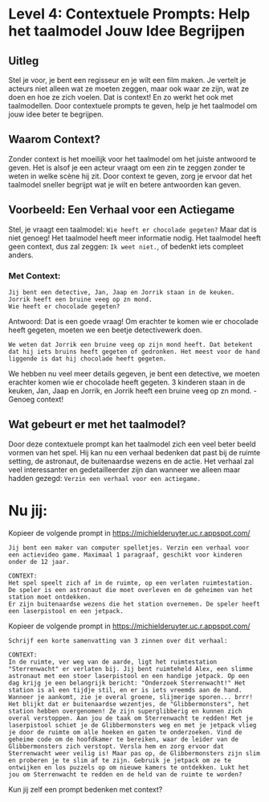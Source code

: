 # Level 4: Contextuele Prompts: Help het taalmodel Jouw Idee Begrijpen

## Uitleg
Stel je voor, je bent een regisseur en je wilt een film maken. Je vertelt je acteurs niet alleen wat ze moeten zeggen, maar ook waar ze zijn, wat ze doen en hoe ze zich voelen. Dat is context! En zo werkt het ook met taalmodellen. Door contextuele prompts te geven, help je het taalmodel om jouw idee beter te begrijpen.

## Waarom Context?

Zonder context is het moeilijk voor het taalmodel om het juiste antwoord te geven. Het is alsof je een acteur vraagt om een zin te zeggen zonder te weten in welke scène hij zit. Door context te geven, zorg je ervoor dat het taalmodel sneller begrijpt wat je wilt en betere antwoorden kan geven.

## Voorbeeld: Een Verhaal voor een Actiegame

Stel, je vraagt een taalmodel: `Wie heeft er chocolade gegeten?` Maar dat is niet genoeg! Het taalmodel heeft meer informatie nodig.
Het taalmodel heeft geen context, dus zal zeggen: `Ik weet niet.`, of bedenkt iets compleet anders.

### Met Context:

```
Jij bent een detective, Jan, Jaap en Jorrik staan in de keuken.
Jorrik heeft een bruine veeg op zn mond.
Wie heeft er chocolade gegeten? 
```
Antwoord:
    Dat is een goede vraag! Om erachter te komen wie er chocolade heeft gegeten, moeten we een beetje detectivewerk doen.

    We weten dat Jorrik een bruine veeg op zijn mond heeft. Dat betekent dat hij iets bruins heeft gegeten of gedronken. Het meest voor de hand liggende is dat hij chocolade heeft gegeten.

We hebben nu veel meer details gegeven, je bent een detective, we moeten erachter komen wie er chocolade heeft gegeten.
3 kinderen staan in de keuken, Jan, Jaap en Jorrik, en Jorrik heeft een bruine veeg op zn mond. - Genoeg context!

## Wat gebeurt er met het taalmodel?

Door deze contextuele prompt kan het taalmodel zich een veel beter beeld vormen van het spel. Hij kan nu een verhaal bedenken dat past bij de ruimte setting, de astronaut, de buitenaardse wezens en de actie. Het verhaal zal veel interessanter en gedetailleerder zijn dan wanneer we alleen maar hadden gezegd: `Verzin een verhaal voor een actiegame.`

# Nu jij:
Kopieer de volgende prompt in https://michielderuyter.uc.r.appspot.com/

    Jij bent een maker van computer spelletjes. Verzin een verhaal voor een actievideo game. Maximaal 1 paragraaf, geschikt voor kinderen onder de 12 jaar.

    CONTEXT:
    Het spel speelt zich af in de ruimte, op een verlaten ruimtestation. De speler is een astronaut die moet overleven en de geheimen van het station moet ontdekken.
    Er zijn buitenaardse wezens die het station overnemen. De speler heeft een laserpistool en een jetpack.

Kopieer de volgende prompt in https://michielderuyter.uc.r.appspot.com/

    Schrijf een korte samenvatting van 3 zinnen over dit verhaal:

    CONTEXT:
    In de ruimte, ver weg van de aarde, ligt het ruimtestation "Sterrenwacht" er verlaten bij. Jij bent ruimteheld Alex, een slimme astronaut met een stoer laserpistool en een handige jetpack. Op een dag krijg je een belangrijk bericht: "Onderzoek Sterrenwacht!" Het station is al een tijdje stil, en er is iets vreemds aan de hand. Wanneer je aankomt, zie je overal groene, slijmerige sporen... brrr! Het blijkt dat er buitenaardse wezentjes, de "Glibbermonsters", het station hebben overgenomen! Ze zijn superglibberig en kunnen zich overal verstoppen. Aan jou de taak om Sterrenwacht te redden! Met je laserpistool schiet je de Glibbermonsters weg en met je jetpack vlieg je door de ruimte om alle hoeken en gaten te onderzoeken. Vind de geheime code om de hoofdkamer te bereiken, waar de leider van de Glibbermonsters zich verstopt. Versla hem en zorg ervoor dat Sterrenwacht weer veilig is! Maar pas op, de Glibbermonsters zijn slim en proberen je te slim af te zijn. Gebruik je jetpack om ze te ontwijken en los puzzels op om nieuwe kamers te ontdekken. Lukt het jou om Sterrenwacht te redden en de held van de ruimte te worden?

Kun jij zelf een prompt bedenken met context?